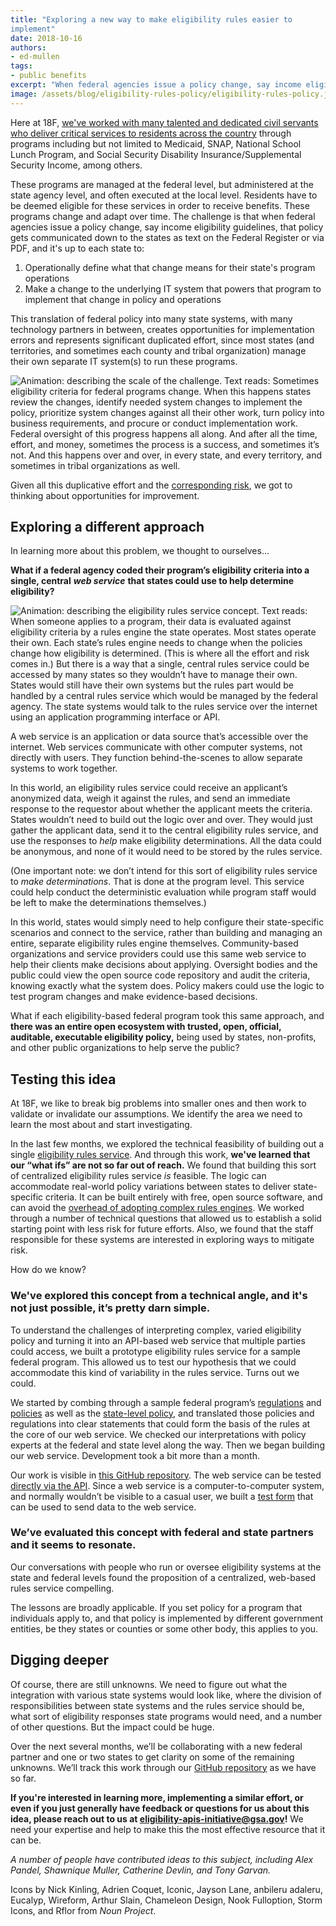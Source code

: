 ```yaml
---
title: "Exploring a new way to make eligibility rules easier to
implement"
date: 2018-10-16
authors:
- ed-mullen
tags:
- public benefits
excerpt: "When federal agencies issue a policy change, say income eligibility guidelines, that policy gets communicated down to the states as text on the Federal Register or via PDF. This translation of federal policy into many state systems creates opportunities for implementation errors."
image: /assets/blog/eligibility-rules-policy/eligibility-rules-policy.jpg
---
```


Here at 18F, [we've worked with many talented and dedicated civil servants who deliver critical services to residents across the country](https://github.com/18F/human-services) through programs including but not limited to Medicaid, SNAP, National School Lunch Program, and Social Security Disability Insurance/Supplemental Security Income, among others.

These programs are managed at the federal level, but administered at the state agency level, and often executed at the local level. Residents have to be deemed eligible for these services in order to receive benefits. These programs change and adapt over time. The challenge is that when federal agencies issue a policy change, say income eligibility guidelines, that policy gets communicated down to the states as text on the Federal Register or via PDF, and it's up to each state to:

1.  Operationally define what that change means for their state's program operations
2.  Make a change to the underlying IT system that powers that program to implement that change in policy and operations

This translation of federal policy into many state systems, with many
technology partners in between, creates opportunities for implementation errors and represents significant duplicated effort, since most states (and territories, and sometimes each county and tribal organization) manage their own separate IT system(s) to run these programs.

![Animation: describing the scale of the challenge. Text reads: Sometimes eligibility criteria for federal programs change. When this happens states review the changes, identify needed system changes to implement the policy, prioritize system changes against all their other work, turn policy into business requirements, and procure or conduct implementation work. Federal oversight of this progress happens all along. And after all the time, effort, and money, sometimes the process is a success, and sometimes it’s not. And this happens over and over, in every state, and every territory, and sometimes in tribal organizations as well.]({{site.baseurl}}/assets/blog/eligibility-rules-policy/rules-policy-review.gif)

Given all this duplicative effort and the [corresponding risk](https://www.standishgroup.com/sample_research_files/Haze4.pdf),
we got to thinking about opportunities for improvement.

## Exploring a different approach

In learning more about this problem, we thought to ourselves...

**What if a federal agency coded their program’s eligibility
criteria into a single, central** ***web service*** **that states could use to help determine eligibility?**

![Animation: describing the eligibility rules service concept. Text reads: When someone applies to a program, their data is evaluated against eligibility criteria by a rules engine the state operates. Most states operate their own. Each state’s rules engine needs to change when the policies change how eligibility is determined. (This is where all the effort and risk comes in.) But there is a way that a single, central rules service could be accessed by many states so they wouldn’t have to manage their own. States would still have their own systems but the rules part would be handled by a central rules service which would be managed by the federal agency. The state systems would talk to the rules service over the internet using an application programming interface or API.]({{site.baseurl}}/assets/blog/eligibility-rules-policy/eligibility-process.gif)

A web service is an application or data source that’s accessible over the internet. Web services communicate with other computer systems, not directly with users. They function behind-the-scenes to allow separate systems to work together.

In this world, an eligibility rules service could receive an applicant’s anonymized data, weigh it against the rules, and send an immediate response to the requestor about whether the applicant meets the criteria. States wouldn’t need to build out the logic over and over. They would just gather the applicant data, send it to the central eligibility rules service, and use the responses to *help* make eligibility determinations. All the data could be anonymous, and none of it would need to be stored by the rules service.

(One important note: we don’t intend for this sort of eligibility rules service to *make determinations*. That is done at the program level. This service could help conduct the deterministic evaluation while program staff would be left to make the determinations themselves.)

In this world, states would simply need to help configure their state-specific scenarios and connect to the service, rather than building and managing an entire, separate eligibility rules engine themselves. Community-based organizations and service providers could use this same web service to help their clients make decisions about applying. Oversight bodies and the public could view the open source code repository and audit the criteria, knowing exactly what the system does. Policy makers could use the logic to test program changes and make evidence-based decisions.

What if each eligibility-based federal program took this same approach, and **there was an entire open ecosystem with trusted, open, official, auditable, executable eligibility policy,** being used by states, non-profits, and other public organizations to help serve the public?

## Testing this idea

At 18F, we like to break big problems into smaller ones and then work to validate or invalidate our assumptions. We identify the area we need to learn the most about and start investigating.

In the last few months, we explored the technical feasibility of building out a single [eligibility rules service](https://github.com/18F/eligibility-rules-service). And through this work, **we've learned that our “what ifs” are not so far out of reach.** We found that building this sort of centralized eligibility rules service *is* feasible. The logic can accommodate real-world policy variations between states to deliver state-specific criteria. It can be built entirely with free, open source software, and can avoid the [overhead of adopting complex rules engines](https://18f.gsa.gov/2018/10/09/implementing-rules-without-rules-engines/). We worked through a number of technical questions that allowed us to establish a solid starting point with less risk for future efforts. Also, we found that the staff responsible for these systems are interested in exploring ways to mitigate risk.

How do we know?

### We've explored this concept from a technical angle, and it's not just possible, it’s pretty darn simple.

To understand the challenges of interpreting complex, varied eligibility
policy and turning it into an API-based web service that multiple
parties could access, we built a prototype eligibility rules service for a sample federal program. This allowed us to test our hypothesis that we could accommodate this kind of variability in the rules service. Turns out we could.

We started by combing through a sample federal program’s [regulations](https://www.ecfr.gov/cgi-bin/text-idx?c=ecfr&SID=6757ff6df5f28d78a155bd76f97728b5&rgn=div5&view=text&node=7:4.1.1.1.10&idno=7#se7.4.246_17)
and [policies](https://www.fns.usda.gov/wic/policy/all) as well as the [state-level policy](https://azdhs.gov/documents/prevention/azwic/manuals/policy/chapter-02-certification.pdf), and translated those policies and regulations into clear statements that could form the basis of the rules at the core of our web service. We checked our interpretations with policy experts at the federal and state level along the way. Then we began building our web service. Development took a bit more than a month.

Our work is visible in [this GitHub repository](https://github.com/18F/eligibility-rules-service). The web service can be tested [directly via the API](https://github.com/18F/eligibility-rules-service/tree/master/eligibility_rules_server#using-the-api). Since a web service is a computer-to-computer system, and normally wouldn’t be visible to a casual user, we built a [test form](https://eligibility-rules-form.fr.cloud.gov/) that can be used to send data to the web service.

### We’ve evaluated this concept with federal and state partners and it seems to resonate.

Our conversations with people who run or oversee eligibility systems at the state and federal levels found the proposition of a centralized, web-based rules service compelling.

The lessons are broadly applicable. If you set policy for a program that individuals apply to, and that policy is implemented by different government entities, be they states or counties or some other body, this applies to you.

## Digging deeper

Of course, there are still unknowns. We need to figure out what the integration with various state systems would look like, where the division of responsibilities between state systems and the rules service should be, what sort of eligibility responses state programs would need, and a number of other questions. But the impact could be huge.

Over the next several months, we’ll be collaborating with a new federal partner and one or two states to get clarity on some of the remaining unknowns. We’ll track this work through our [GitHub repository](https://github.com/18F/eligibility-rules-service) as we have so far.

**If you're interested in learning more, implementing a similar effort, or even if you just generally have feedback or questions for us about this idea, please reach out to us at
[eligibility-apis-initiative@gsa.gov](mailto:eligibility-apis-initiative@gsa.gov?subject=Inquiry%20related%20to%2018F%20blog%20post%20Exploring%20A%20New%20Way%20to%20Make%20Eligibility%20Rules%20Easier%20to%20Implement&cc=inquiries18F@gsa.gov)!** We need your expertise and help to make this the most effective resource that it can be.

*A number of people have contributed ideas to this subject, including Alex Pandel, Shawnique Muller, Catherine Devlin, and Tony Garvan.*

Icons by Nick Kinling, Adrien Coquet, Iconic, Jayson Lane, anbileru adaleru, Eucalyp, Wireform, Arthur Slain, Chameleon Design, Nook Fulloption, Storm Icons, and Rflor from *Noun Project*.
